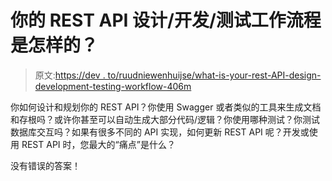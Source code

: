 # 你的 REST API 设计/开发/测试工作流程是怎样的？

> 原文:[https://dev . to/ruudniewenhuijse/what-is-your-rest-API-design-development-testing-workflow-406m](https://dev.to/ruudniewenhuijse/what-is-your-rest-api-design-development-testing-workflow-406m)

你如何设计和规划你的 REST API？你使用 Swagger 或者类似的工具来生成文档和存根吗？或许你甚至可以自动生成大部分代码/逻辑？你使用哪种测试？你测试数据库交互吗？如果有很多不同的 API 实现，如何更新 REST API 呢？开发或使用 REST API 时，您最大的“痛点”是什么？

没有错误的答案！